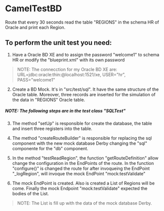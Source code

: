 # CamelTestBD

Route that every 30 seconds read the table "REGIONS" in the schema HR of Oracle and print each Region.

## To perform the unit test you need:

1) Have a Oracle BD XE and to assign the password "welcome1" to schema HR or modify the "blueprint.xml" with its own password
> NOTE: The connecction for my Oracle BD XE are: URL=jdbc:oracle:thin:@localhost:1521/xe, USER="hr", PASS="welcome1"

2) Create a BD Mock. It's in "src/test/sql". It have the same structure of the Oracle table. Moreover, three records are inserted for the simulation of the data in "REGIONS" Oracle table.

##### NOTE: The following steps are in the test class "SQLTest"
3) The method "setUp" is responsible for create the database, the table and insert three registers into the table.

4) The method "createRouteBuilder" is responsible for replacing the sql component with the new mock database Derby changing the "sql" componente for the "db" component.

5) In the method "testReadRegion", the function "getRouteDefinition" allow change the configuration in the EndPoints of the route. In the function "configure()" is changed the route for after invoqueing the EndPoint "_logRegion", will invoque the mock EndPoint "mock:testValidate"

6) The mock EndPoint is created. Also is created a List<String> of Regions will be come. Finally the mock Endpoint "mock:testValidate" expected the bodies of the List<String>.
> NOTE: The List<String> is fill up with the data of the mock database Derby.